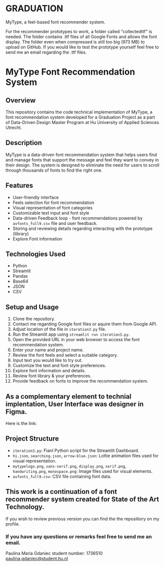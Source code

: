 # GRADUATION
MyType, a feel-based font recommender system. 


For the recommender prototypes to work, a folder called "collectedttf" is needed. The folder contains .ttf files of all Google Fonts and allows the font display. 
The folder even when compressed is still too big (973 MB) to upload on GitHub. If you would like to test the prototype yourself feel free to send me an email regarding the .ttf files.

# MyType Font Recommendation System

## Overview
This repository contains the code technical implementation of MyType, a font recommendation system developed for a Graduation Project 
as a part of Data-Driven Design Master Program at Hu University of Applied Sciences Utrecht.

## Description
MyType is a data-driven font recommendation system that helps users find and manage fonts that support the message and feel they want to convey in their design. 
The system is designed to eliminate the need for users to scroll through thousands of fonts to find the right one.

## Features
- User-friendly interface
- Feels selection for font recommendation
- Visual representation of font categories
- Customizable text input and font style
- Data-driven Feedback loop - font recommendations powered by `avfonts_full9.csv` file and user feedback.
- Storing and reviewing details regarding interacting with the prototype (library)
- Explore Font information 


## Technologies Used
- Python
- Streamlit
- Pandas
- Base64
- JSON
- CSV

## Setup and Usage
1. Clone the repository.
2. Contact me regarding Google font files or aquire them from Google API.
3. Adjust location of the file in `iteration3.py` file.
4. Run the Streamlit app using `streamlit run iteration3.py`.
5. Open the provided URL in your web browser to access the font recommendation system.
6. Enter your name and project name.
7. Review the font feels and select a suitable category.
8. Input text you would like to try out.
9. Customize the text and font style preferences.
10. Explore font information and details.
11. Review font library & your preferences.
12. Provide feedback on fonts to improve the recommendation system.

## As a complementary element to technial implentation, User Interface was designer in Figma. 
Here is the link: 

## Project Structure
- `iteration3.py`: Fianl Python script for the Streamlit Dashboard.
- `hi.json`, `searching.json`, `arrow-blue.json`: Lottie animation files used for visual representation.
- `mytypelogo.png`, `sans-serif.png`, `display.png`, `serif.png`, `handwriting.png`, `monospace.png`: Image files used for visual elements.
- `avfonts_full9.csv`: CSV file containing font data.

## This work is a continuation of a font recommender system created for State of the Art Technology. 
If you wish to review previous version you can find the the repositiory on my profile. 

### If you have any questions or remarks feel free to send me an email. 


Paulina Maria Gdaniec 
student number: 1736510
paulina.gdaniec@student.hu.nl 
